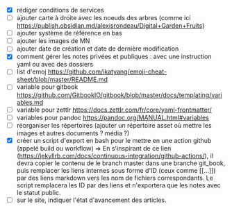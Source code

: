 - [x] rédiger conditions de services
- [ ] ajouter carte à droite avec les noeuds des arbres (comme ici https://publish.obsidian.md/alexisrondeau/Digital+Garden+Fruits)
- [ ] ajouter système de référence en bas
- [ ] ajouter les images de MN
- [ ] ajouter date de création et date de dernière modification
- [x] comment gérer les notes privées et publiques : avec une instruction yaml ou avec des dossiers
- [ ] list d'emoj https://github.com/ikatyang/emoji-cheat-sheet/blob/master/README.md
- [ ] variable pour gitbook https://github.com/GitbookIO/gitbook/blob/master/docs/templating/variables.md
- [ ] variable pour zettlr https://docs.zettlr.com/fr/core/yaml-frontmatter/
- [ ] variables pour pandoc https://pandoc.org/MANUAL.html#variables
- [ ] réorganiser les répertoires (ajouter un répertoire asset où mettre les images et autres documents ? média ?)
- [x] créer un script d'export en bash pour le mettre en une action github (appelé build ou workflow) => En s'inspirant de ce lien (https://jekyllrb.com/docs/continuous-integration/github-actions/), il devra copier le contenu de le branch master dans une branche git_book, puis remplacer les liens internes sous forme d'ID (ceux comme [[...]]) par des liens markdown vers les nom de fichiers correspondants. Le script remplacera les ID par des liens et n'exportera que les notes avec le statut public.
- [ ] sur le site, indiquer l'état d'avancement des articles.
